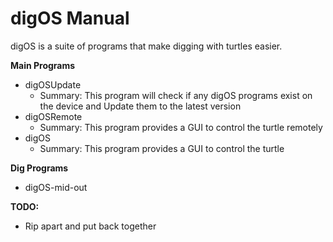 # digOS Manual

digOS is a suite of programs that make digging with turtles easier.

**Main Programs**
- digOSUpdate
    - Summary: This program will check if any digOS programs exist on the device and Update them to the latest version
- digOSRemote
    - Summary: This program provides a GUI to control the turtle remotely
- digOS
    - Summary: This program provides a GUI to control the turtle

**Dig Programs**
- digOS-mid-out

**TODO:**
- Rip apart and put back together